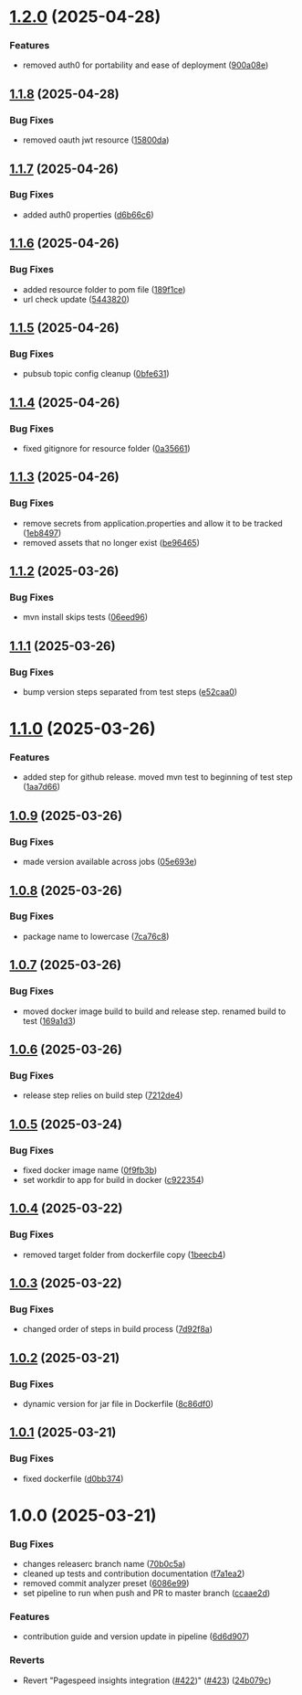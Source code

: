 # [1.2.0](https://github.com/deepthought42/CrawlerApi/compare/v1.1.8...v1.2.0) (2025-04-28)


### Features

* removed auth0 for portability and ease of deployment ([900a08e](https://github.com/deepthought42/CrawlerApi/commit/900a08ede0b6d8635f70f2dbaec526bb677449df))

## [1.1.8](https://github.com/deepthought42/CrawlerApi/compare/v1.1.7...v1.1.8) (2025-04-28)


### Bug Fixes

* removed oauth jwt resource ([15800da](https://github.com/deepthought42/CrawlerApi/commit/15800da8205b4d2448dfe0267cae7897df690af9))

## [1.1.7](https://github.com/deepthought42/CrawlerApi/compare/v1.1.6...v1.1.7) (2025-04-26)


### Bug Fixes

* added auth0 properties ([d6b66c6](https://github.com/deepthought42/CrawlerApi/commit/d6b66c6f1a3cbd428aac37f96d348ad16e6c03ba))

## [1.1.6](https://github.com/deepthought42/CrawlerApi/compare/v1.1.5...v1.1.6) (2025-04-26)


### Bug Fixes

* added resource folder to pom file ([189f1ce](https://github.com/deepthought42/CrawlerApi/commit/189f1ce69fbff8d7e0643ce6a1e0a0568c4da2a9))
* url check update ([5443820](https://github.com/deepthought42/CrawlerApi/commit/5443820fda75f84aebb7a95033121afaff6e6fdf))

## [1.1.5](https://github.com/deepthought42/CrawlerApi/compare/v1.1.4...v1.1.5) (2025-04-26)


### Bug Fixes

* pubsub topic config cleanup ([0bfe631](https://github.com/deepthought42/CrawlerApi/commit/0bfe6318c643efd14a92db3f9cbd8cb3e5caf5b4))

## [1.1.4](https://github.com/deepthought42/CrawlerApi/compare/v1.1.3...v1.1.4) (2025-04-26)


### Bug Fixes

* fixed gitignore for resource folder ([0a35661](https://github.com/deepthought42/CrawlerApi/commit/0a35661f9b42097878f0f441a77a3b2741958194))

## [1.1.3](https://github.com/deepthought42/CrawlerApi/compare/v1.1.2...v1.1.3) (2025-04-26)


### Bug Fixes

* remove secrets from application.properties and allow it to be tracked ([1eb8497](https://github.com/deepthought42/CrawlerApi/commit/1eb8497d635c0dfc6e3804883d633a511fd3b76c))
* removed assets that no longer exist ([be96465](https://github.com/deepthought42/CrawlerApi/commit/be9646544847ef6e76a4f67e8c47c1d222582eae))

## [1.1.2](https://github.com/deepthought42/CrawlerApi/compare/v1.1.1...v1.1.2) (2025-03-26)


### Bug Fixes

* mvn install skips tests ([06eed96](https://github.com/deepthought42/CrawlerApi/commit/06eed967f5f0dc76321c179fc243454720b99cc5))

## [1.1.1](https://github.com/deepthought42/CrawlerApi/compare/v1.1.0...v1.1.1) (2025-03-26)


### Bug Fixes

* bump version steps separated from test steps ([e52caa0](https://github.com/deepthought42/CrawlerApi/commit/e52caa0ff3f96f2ac84fab6850298edef5ee870f))

# [1.1.0](https://github.com/deepthought42/CrawlerApi/compare/v1.0.9...v1.1.0) (2025-03-26)


### Features

* added step for github release. moved mvn test to beginning of test step ([1aa7d66](https://github.com/deepthought42/CrawlerApi/commit/1aa7d66d5276c84918d1bf0b915a4f3e32884597))

## [1.0.9](https://github.com/deepthought42/CrawlerApi/compare/v1.0.8...v1.0.9) (2025-03-26)


### Bug Fixes

* made version available across jobs ([05e693e](https://github.com/deepthought42/CrawlerApi/commit/05e693e83700a37c1f3791f5aa546756dea55697))

## [1.0.8](https://github.com/deepthought42/CrawlerApi/compare/v1.0.7...v1.0.8) (2025-03-26)


### Bug Fixes

* package name to lowercase ([7ca76c8](https://github.com/deepthought42/CrawlerApi/commit/7ca76c835042b8f190f3cc8f56995d61c0401109))

## [1.0.7](https://github.com/deepthought42/CrawlerApi/compare/v1.0.6...v1.0.7) (2025-03-26)


### Bug Fixes

* moved docker image build to build and release step. renamed build to test ([169a1d3](https://github.com/deepthought42/CrawlerApi/commit/169a1d3d06394b99d31394cd701a57e4fae4efde))

## [1.0.6](https://github.com/deepthought42/CrawlerApi/compare/v1.0.5...v1.0.6) (2025-03-26)


### Bug Fixes

* release step relies on build step ([7212de4](https://github.com/deepthought42/CrawlerApi/commit/7212de458211a6ab6c2cfe6b1f3840c61c4a85cc))

## [1.0.5](https://github.com/deepthought42/CrawlerApi/compare/v1.0.4...v1.0.5) (2025-03-24)


### Bug Fixes

* fixed docker image name ([0f9fb3b](https://github.com/deepthought42/CrawlerApi/commit/0f9fb3bc028da58df287a99b1173658bb0dd1dff))
* set workdir to app for build in docker ([c922354](https://github.com/deepthought42/CrawlerApi/commit/c92235410ff3ff1da5833a940d4a33c313100c7c))

## [1.0.4](https://github.com/deepthought42/CrawlerApi/compare/v1.0.3...v1.0.4) (2025-03-22)


### Bug Fixes

* removed target folder from dockerfile copy ([1beecb4](https://github.com/deepthought42/CrawlerApi/commit/1beecb437cb80a59e43ba6810835b76378f41706))

## [1.0.3](https://github.com/deepthought42/CrawlerApi/compare/v1.0.2...v1.0.3) (2025-03-22)


### Bug Fixes

* changed order of steps in build process ([7d92f8a](https://github.com/deepthought42/CrawlerApi/commit/7d92f8ace0f549b65ade5e7faf002698889266f5))

## [1.0.2](https://github.com/deepthought42/CrawlerApi/compare/v1.0.1...v1.0.2) (2025-03-21)


### Bug Fixes

* dynamic version for jar file in Dockerfile ([8c86df0](https://github.com/deepthought42/CrawlerApi/commit/8c86df0608cd20da9f1cb21ca07662e74e8515cb))

## [1.0.1](https://github.com/deepthought42/CrawlerApi/compare/v1.0.0...v1.0.1) (2025-03-21)


### Bug Fixes

* fixed dockerfile ([d0bb374](https://github.com/deepthought42/CrawlerApi/commit/d0bb3741ed400a27459a0a08aca75422534657cc))

# 1.0.0 (2025-03-21)


### Bug Fixes

* changes releaserc branch name ([70b0c5a](https://github.com/deepthought42/CrawlerApi/commit/70b0c5a3f2f622d8abe6f4bc3d8ceaacc5f53e6d))
* cleaned up tests and contribution documentation ([f7a1ea2](https://github.com/deepthought42/CrawlerApi/commit/f7a1ea21f1120e42b39926ef81707d9c76c6b178))
* removed commit analyzer preset ([6086e99](https://github.com/deepthought42/CrawlerApi/commit/6086e99838dd44712f49dc68f75f769e0c967ad6))
* set pipeline to run when push and PR to master branch ([ccaae2d](https://github.com/deepthought42/CrawlerApi/commit/ccaae2dcc0bf29daef313ac43dda1c052b36e53a))


### Features

* contribution guide and version update in pipeline ([6d6d907](https://github.com/deepthought42/CrawlerApi/commit/6d6d90770a15c9bfecb6eadb81a03bfe6012fb43))


### Reverts

* Revert "Pagespeed insights integration ([#422](https://github.com/deepthought42/CrawlerApi/issues/422))" ([#423](https://github.com/deepthought42/CrawlerApi/issues/423)) ([24b079c](https://github.com/deepthought42/CrawlerApi/commit/24b079c1bf35bcd0cebe6838fe792fc93d68d330))
